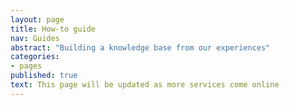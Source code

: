 ```yaml
---
layout: page
title: How-to guide
nav: Guides
abstract: "Building a knowledge base from our experiences"
categories:
- pages
published: true
text: This page will be updated as more services come online
---
```


